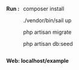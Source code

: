 <div style="display: flex; align-items: top">
    <div>
        <p><b>Run : </b></p>
    </div>
    <div style="margin-left: 10px">
          <p>composer install</p>
         <p>./vendor/bin/sail up</p>
         <p>php artisan migrate </p>
         <p>php artisan db:seed</p>
    </div>
</div>
<p><b>Web: localhost/example</b><p>
